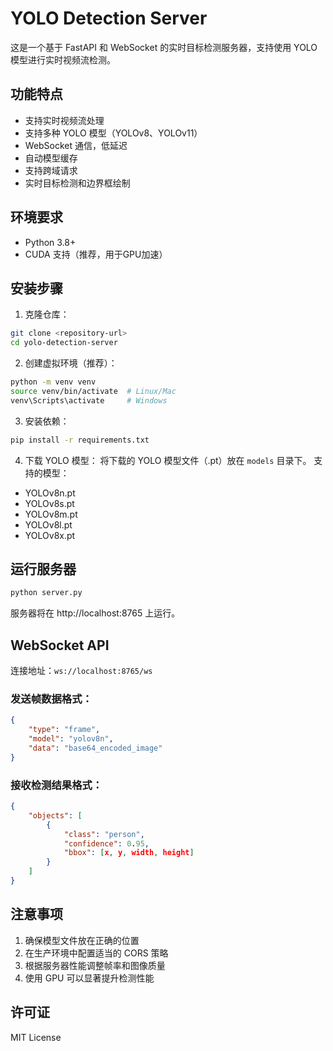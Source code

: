 # YOLO Detection Server

这是一个基于 FastAPI 和 WebSocket 的实时目标检测服务器，支持使用 YOLO 模型进行实时视频流检测。

## 功能特点

- 支持实时视频流处理
- 支持多种 YOLO 模型（YOLOv8、YOLOv11）
- WebSocket 通信，低延迟
- 自动模型缓存
- 支持跨域请求
- 实时目标检测和边界框绘制

## 环境要求

- Python 3.8+
- CUDA 支持（推荐，用于GPU加速）

## 安装步骤

1. 克隆仓库：
```bash
git clone <repository-url>
cd yolo-detection-server
```

2. 创建虚拟环境（推荐）：
```bash
python -m venv venv
source venv/bin/activate  # Linux/Mac
venv\Scripts\activate     # Windows
```

3. 安装依赖：
```bash
pip install -r requirements.txt
```

4. 下载 YOLO 模型：
将下载的 YOLO 模型文件（.pt）放在 `models` 目录下。
支持的模型：
- YOLOv8n.pt
- YOLOv8s.pt
- YOLOv8m.pt
- YOLOv8l.pt
- YOLOv8x.pt

## 运行服务器

```bash
python server.py
```

服务器将在 http://localhost:8765 上运行。

## WebSocket API

连接地址：`ws://localhost:8765/ws`

### 发送帧数据格式：
```json
{
    "type": "frame",
    "model": "yolov8n",
    "data": "base64_encoded_image"
}
```

### 接收检测结果格式：
```json
{
    "objects": [
        {
            "class": "person",
            "confidence": 0.95,
            "bbox": [x, y, width, height]
        }
    ]
}
```

## 注意事项

1. 确保模型文件放在正确的位置
2. 在生产环境中配置适当的 CORS 策略
3. 根据服务器性能调整帧率和图像质量
4. 使用 GPU 可以显著提升检测性能

## 许可证

MIT License 